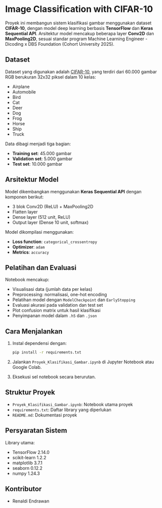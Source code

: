 # Image Classification with CIFAR-10

Proyek ini membangun sistem klasifikasi gambar menggunakan dataset **CIFAR-10**, dengan model deep learning berbasis **TensorFlow** dan **Keras Sequential API**. Arsitektur model mencakup beberapa layer **Conv2D** dan **MaxPooling2D**, sesuai standar program Machine Learning Engineer - Dicoding x DBS Foundation (Cohort University 2025).

## Dataset

Dataset yang digunakan adalah [CIFAR-10](https://www.cs.toronto.edu/~kriz/cifar.html), yang terdiri dari 60.000 gambar RGB berukuran 32x32 piksel dalam 10 kelas:

* Airplane
* Automobile
* Bird
* Cat
* Deer
* Dog
* Frog
* Horse
* Ship
* Truck

Data dibagi menjadi tiga bagian:

* **Training set**: 45.000 gambar
* **Validation set**: 5.000 gambar
* **Test set**: 10.000 gambar

## Arsitektur Model

Model dikembangkan menggunakan **Keras Sequential API** dengan komponen berikut:

* 3 blok Conv2D (ReLU) + MaxPooling2D
* Flatten layer
* Dense layer (512 unit, ReLU)
* Output layer (Dense 10 unit, softmax)

Model dikompilasi menggunakan:

* **Loss function**: `categorical_crossentropy`
* **Optimizer**: `adam`
* **Metrics**: `accuracy`

## Pelatihan dan Evaluasi

Notebook mencakup:

* Visualisasi data (jumlah data per kelas)
* Preprocessing: normalisasi, one-hot encoding
* Pelatihan model dengan `ModelCheckpoint` dan `EarlyStopping`
* Evaluasi akurasi pada validation dan test set
* Plot confusion matrix untuk hasil klasifikasi
* Penyimpanan model dalam `.h5` dan `.json`

## Cara Menjalankan

1. Instal dependensi dengan:

   ```bash
   pip install -r requirements.txt
   ```
2. Jalankan `Proyek_Klasifikasi_Gambar.ipynb` di Jupyter Notebook atau Google Colab.
3. Eksekusi sel notebook secara berurutan.

## Struktur Proyek

* `Proyek_Klasifikasi_Gambar.ipynb`: Notebook utama proyek
* `requirements.txt`: Daftar library yang diperlukan
* `README.md`: Dokumentasi proyek

## Persyaratan Sistem

Library utama:

* TensorFlow 2.14.0
* scikit-learn 1.2.2
* matplotlib 3.7.1
* seaborn 0.12.2
* numpy 1.24.3

## Kontributor

* Renaldi Endrawan
